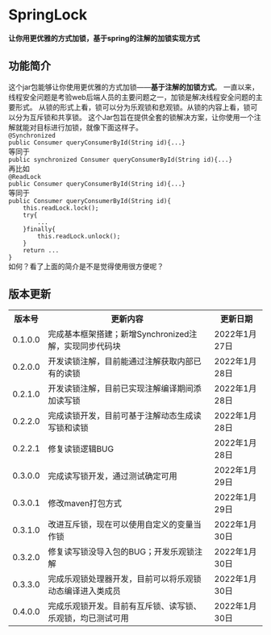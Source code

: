 <h1>SpringLock</h1>
<b>让你用更优雅的方式加锁，基于spring的注解的加锁实现方式</b>
<h2>功能简介</h2>
这个jar包能够让你使用更优雅的方式加锁——<b>基于注解的加锁方式</b>。
一直以来，线程安全问题是考验web后端人员的主要问题之一，加锁是解决线程安全问题的主要形式。
从锁的形式上看，锁可以分为乐观锁和悲观锁。从锁的内容上看，锁可以分为互斥锁和共享锁。
这个Jar包旨在提供全套的锁解决方案，让你使用一个注解就能对目标进行加锁，就像下面这样子。<br />
<code>@Synchronized</code><br />
<code>public Consumer queryConsumerById(String id){...}</code><br />
等同于<br />
<code>public synchronized Consumer queryConsumerById(String id){...}</code><br />
再比如<br />
<code>@ReadLock</code><br />
<code>public Consumer queryConsumerById(String id){...}</code><br />
等同于<br />
<code>public Consumer queryConsumerById(String id){</code><br />
<code>&nbsp;&nbsp;&nbsp;&nbsp;this.readLock.lock();</code><br />
<code>&nbsp;&nbsp;&nbsp;&nbsp;try{</code><br />
<code>&nbsp;&nbsp;&nbsp;&nbsp;&nbsp;&nbsp;&nbsp;&nbsp;...</code><br />
<code>&nbsp;&nbsp;&nbsp;&nbsp;}finally{</code><br />
<code>&nbsp;&nbsp;&nbsp;&nbsp;&nbsp;&nbsp;&nbsp;&nbsp;this.readLock.unlock();</code><br />
<code>&nbsp;&nbsp;&nbsp;&nbsp;}</code><br />
<code>&nbsp;&nbsp;&nbsp;&nbsp;return ...</code><br />
<code>}</code><br />
如何？看了上面的简介是不是觉得使用很方便呢？
<h2>版本更新</h2>
<table>
<tr>
<th>版本号</th><th>更新内容</th><th>更新日期</th>
</tr>
<tr>
<td>0.1.0.0</td><td>完成基本框架搭建；新增Synchronized注解，实现同步代码块</td><td>2022年1月27日</td>
</tr>
<tr>
<td>0.2.0.0</td><td>开发读锁注解，目前能通过注解获取内部已有的读锁</td><td>2022年1月28日</td>
</tr>
<tr>
<td>0.2.1.0</td><td>开发读锁注解，目前已实现注解编译期间添加读写锁</td><td>2022年1月28日</td>
</tr>
<tr>
<td>0.2.2.0</td><td>完成读锁开发，目前可基于注解动态生成读写锁和读锁</td><td>2022年1月28日</td>
</tr>
<tr>
<td>0.2.2.1</td><td>修复读锁逻辑BUG</td><td>2022年1月28日</td>
</tr>
<tr>
<td>0.3.0.0</td><td>完成读写锁开发，通过测试确定可用</td><td>2022年1月29日</td>
</tr>
<tr>
<td>0.3.0.1</td><td>修改maven打包方式</td><td>2022年1月29日</td>
</tr>
<tr>
<td>0.3.1.0</td><td>改进互斥锁，现在可以使用自定义的变量当作锁</td><td>2022年1月30日</td>
</tr>
<tr>
<td>0.3.2.0</td><td>修复读写锁没导入包的BUG；开发乐观锁注解</td><td>2022年1月30日</td>
</tr>
<tr>
<td>0.3.3.0</td><td>完成乐观锁处理器开发，目前可以将乐观锁动态编译进入类成员</td><td>2022年1月30日</td>
</tr>
<tr>
<td>0.4.0.0</td><td>完成乐观锁开发。目前有互斥锁、读写锁、乐观锁，均已测试可用</td><td>2022年1月30日</td>
</tr>
</table>
